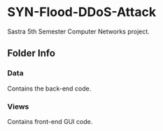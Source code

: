# SYN-Flood-DDoS-Attack
Sastra 5th Semester Computer Networks project.

## Folder Info
### Data
Contains the back-end code.
### Views
Contains front-end GUI code.
